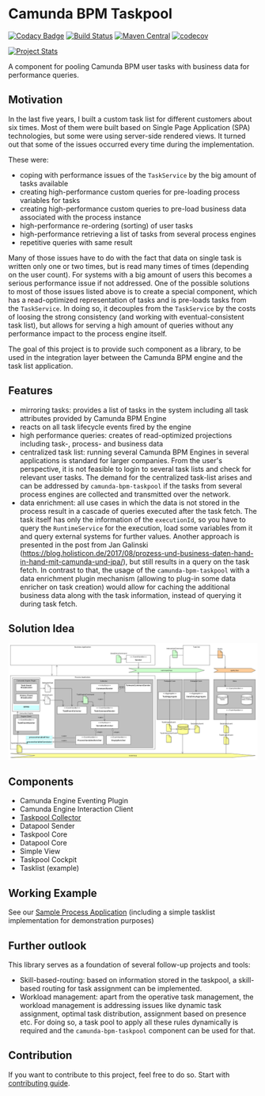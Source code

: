# Camunda BPM Taskpool
[![Codacy Badge](https://api.codacy.com/project/badge/Grade/653136bd5cad48c8a9f2621ee304ff26)](https://app.codacy.com/app/zambrovski/camunda-bpm-taskpool?utm_source=github.com&utm_medium=referral&utm_content=holunda-io/camunda-bpm-taskpool&utm_campaign=Badge_Grade_Dashboard)
[![Build Status](https://travis-ci.org/holunda-io/camunda-bpm-taskpool.svg?branch=master)](https://travis-ci.org/holunda-io/camunda-bpm-taskpool) 
[![Maven Central](https://maven-badges.herokuapp.com/maven-central/io.holunda.taskpool/camunda-bpm-taskpool/badge.svg)](https://maven-badges.herokuapp.com/maven-central/io.holunda.taskpool/camunda-bpm-taskpool)
[![codecov](https://codecov.io/gh/holunda-io/camunda-bpm-taskpool/branch/master/graph/badge.svg)](https://codecov.io/gh/holunda-io/camunda-bpm-taskpool)

[![Project Stats](https://www.openhub.net/p/camunda-bpm-taskpool/widgets/project_thin_badge.gif)](https://www.openhub.net/p/camunda-bpm-taskpool)

A component for pooling Camunda BPM user tasks with business data for performance queries.

## Motivation

In the last five years, I built a custom task list for different customers about six times. 
Most of them were built based on Single Page Application (SPA) technologies, but some were 
using server-side rendered views. It turned out that some of the issues occurred every time during the implementation. 

These were:

- coping with performance issues of the `TaskService` by the big amount of tasks available 
- creating high-performance custom queries for pre-loading process variables for tasks
- creating high-performance custom queries to pre-load business data associated with the process instance
- high-performance re-ordering (sorting) of user tasks
- high-performance retrieving a list of tasks from several process engines
- repetitive queries with same result

Many of those issues have to do with the fact that data on single task is written only one or two times, but is read many times of times (depending on the user count). 
For systems with a big amount of users this becomes a serious performance issue if not addressed. One of the possible solutions to most of those issues listed above 
is to create a special component, which has a read-optimized representation of tasks and is pre-loads tasks from the `TaskService`. In doing so, it decouples 
from the `TaskService` by the costs of loosing the strong consistency (and working with eventual-consistent task list), but allows for serving a high amount 
of queries without any performance impact to the process engine itself.

The goal of this project is to provide such component as a library, to be used in the integration layer between the Camunda BPM engine and the task list application. 

## Features

  - mirroring tasks: provides a list of tasks in the system including all task attributes provided by Camunda BPM Engine  
  - reacts on all task lifecycle events fired by the engine 
  - high performance queries: creates of read-optimized projections 
  including task-, process- and business data
  - centralized task list: running several Camunda BPM Engines in several applications 
  is standard for larger companies. From the user's perspective, it is not feasible 
  to login to several task lists and check for relevant user tasks. The demand for the 
  centralized task-list arises and can be addressed by `camunda-bpm-taskpool` 
  if the tasks from several process engines are collected and transmitted over the network.
  - data enrichment: all use cases in which the data is not stored in the process result 
  in a cascade of queries executed after the task fetch. The task itself has only the 
  information of the `executionId`, so you have to query the `RuntimeService` 
  for the execution, load some variables from it and query external systems for further values. 
  Another approach is presented in the post from Jan Galinski  
  (https://blog.holisticon.de/2017/08/prozess-und-business-daten-hand-in-hand-mit-camunda-und-jpa/), 
  but still results in a query on the task fetch. In contrast to that, 
  the usage of the `camunda-bpm-taskpool` with a data enrichment plugin mechanism 
  (allowing to plug-in some data enricher on task creation) would allow for caching the additional 
  business data along with the task information, instead of querying it during task fetch.  

## Solution Idea

![Architectural whitebox](docs/architecture-collector.png "Architecture Collector")

## Components

  - Camunda Engine Eventing Plugin
  -  Camunda Engine Interaction Client
  - [Taskpool Collector](taskpool/taskpool-collector/docs/collector.adoc)
  - Datapool Sender
  - Taskpool Core
  - Datapool Core
  - Simple View
  - Taskpool Cockpit
  - Tasklist (example)

## Working Example

See our [Sample Process Application](examples) (including a simple tasklist implementation for demonstration purposes)

## Further outlook

This library serves as a foundation of several follow-up projects and tools:

  - Skill-based-routing: based on information stored in the taskpool, a skill-based routing for task assignment can be implemented.
  - Workload management: apart from the operative task management, the workload management is addressing issues like dynamic task assignment, optimal task distribution, assignment based on presence etc.  For doing so, a task pool to apply all these rules dynamically is required and the `camunda-bpm-taskpool` component can be used for that.
 

## Contribution

If you want to contribute to this project, feel free to do so. Start with [contributing guide](/docs/contributing.adoc).


